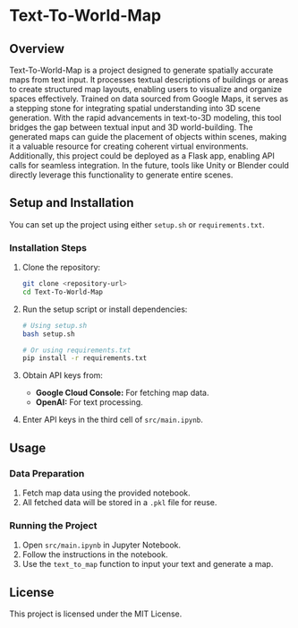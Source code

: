 # Text-To-World-Map

## Overview
Text-To-World-Map is a project designed to generate spatially accurate maps from text input. It processes textual descriptions of buildings or areas to create structured map layouts, enabling users to visualize and organize spaces effectively. Trained on data sourced from Google Maps, it serves as a stepping stone for integrating spatial understanding into 3D scene generation. With the rapid advancements in text-to-3D modeling, this tool bridges the gap between textual input and 3D world-building. The generated maps can guide the placement of objects within scenes, making it a valuable resource for creating coherent virtual environments. Additionally, this project could be deployed as a Flask app, enabling API calls for seamless integration. In the future, tools like Unity or Blender could directly leverage this functionality to generate entire scenes.

## Setup and Installation
You can set up the project using either `setup.sh` or `requirements.txt`.

### Installation Steps
1. Clone the repository:
   ```bash
   git clone <repository-url>
   cd Text-To-World-Map
   ```
2. Run the setup script or install dependencies:
   ```bash
   # Using setup.sh
   bash setup.sh

   # Or using requirements.txt
   pip install -r requirements.txt
   ```

3. Obtain API keys from:
   - **Google Cloud Console:** For fetching map data.
   - **OpenAI:** For text processing.

4. Enter API keys in the third cell of `src/main.ipynb`.

## Usage
### Data Preparation
1. Fetch map data using the provided notebook.
2. All fetched data will be stored in a `.pkl` file for reuse.

### Running the Project
1. Open `src/main.ipynb` in Jupyter Notebook.
2. Follow the instructions in the notebook.
3. Use the `text_to_map` function to input your text and generate a map.

## License
This project is licensed under the MIT License.

